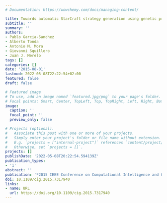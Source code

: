 ```yaml
---
# Documentation: https://wowchemy.com/docs/managing-content/

title: Towards automatic StarCraft strategy generation using genetic programming
subtitle: ''
summary: ''
authors:
- Pablo Garcia-Sanchez
- Alberto Tonda
- Antonio M. Mora
- Giovanni Squillero
- Juan J. Merelo
tags: []
categories: []
date: '2015-08-01'
lastmod: 2022-05-08T22:22:54+02:00
featured: false
draft: false

# Featured image
# To use, add an image named `featured.jpg/png` to your page's folder.
# Focal points: Smart, Center, TopLeft, Top, TopRight, Left, Right, BottomLeft, Bottom, BottomRight.
image:
  caption: ''
  focal_point: ''
  preview_only: false

# Projects (optional).
#   Associate this post with one or more of your projects.
#   Simply enter your project's folder or file name without extension.
#   E.g. `projects = ["internal-project"]` references `content/project/deep-learning/index.md`.
#   Otherwise, set `projects = []`.
projects: []
publishDate: '2022-05-08T20:22:54.594139Z'
publication_types:
- '1'
abstract: ''
publication: '*2015 IEEE Conference on Computational Intelligence and Games (CIG)*'
doi: 10.1109/cig.2015.7317940
links:
- name: URL
  url: https://doi.org/10.1109/cig.2015.7317940
---
```

